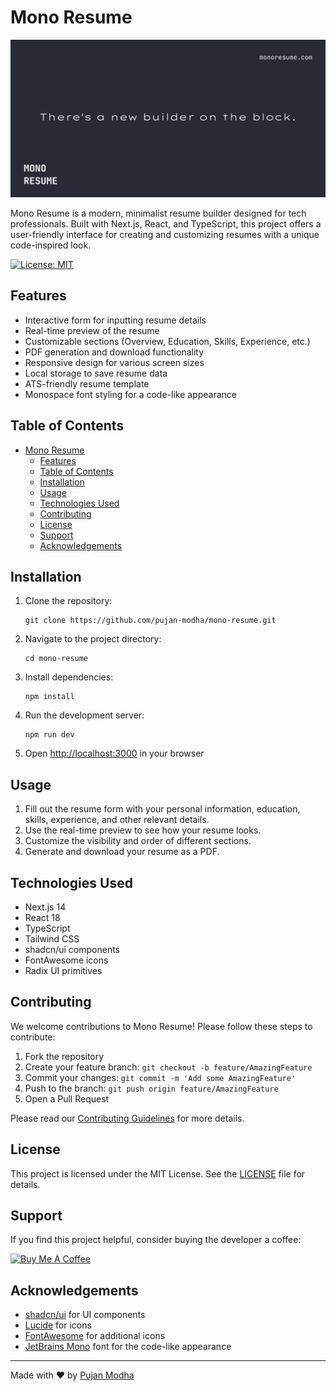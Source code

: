 # Mono Resume

![Mono Resume Logo](public/og.png)

Mono Resume is a modern, minimalist resume builder designed for tech professionals. Built with Next.js, React, and TypeScript, this project offers a user-friendly interface for creating and customizing resumes with a unique code-inspired look.

[![License: MIT](https://img.shields.io/badge/License-MIT-yellow.svg)](https://opensource.org/licenses/MIT)

## Features

- Interactive form for inputting resume details
- Real-time preview of the resume
- Customizable sections (Overview, Education, Skills, Experience, etc.)
- PDF generation and download functionality
- Responsive design for various screen sizes
- Local storage to save resume data
- ATS-friendly resume template
- Monospace font styling for a code-like appearance

## Table of Contents

- [Mono Resume](#mono-resume)
  - [Features](#features)
  - [Table of Contents](#table-of-contents)
  - [Installation](#installation)
  - [Usage](#usage)
  - [Technologies Used](#technologies-used)
  - [Contributing](#contributing)
  - [License](#license)
  - [Support](#support)
  - [Acknowledgements](#acknowledgements)

## Installation

1. Clone the repository:
   ```
   git clone https://github.com/pujan-modha/mono-resume.git
   ```
2. Navigate to the project directory:
   ```
   cd mono-resume
   ```
3. Install dependencies:
   ```
   npm install
   ```
4. Run the development server:
   ```
   npm run dev
   ```
5. Open [http://localhost:3000](http://localhost:3000) in your browser

## Usage

1. Fill out the resume form with your personal information, education, skills, experience, and other relevant details.
2. Use the real-time preview to see how your resume looks.
3. Customize the visibility and order of different sections.
4. Generate and download your resume as a PDF.

## Technologies Used

- Next.js 14
- React 18
- TypeScript
- Tailwind CSS
- shadcn/ui components
- FontAwesome icons
- Radix UI primitives

## Contributing

We welcome contributions to Mono Resume! Please follow these steps to contribute:

1. Fork the repository
2. Create your feature branch: `git checkout -b feature/AmazingFeature`
3. Commit your changes: `git commit -m 'Add some AmazingFeature'`
4. Push to the branch: `git push origin feature/AmazingFeature`
5. Open a Pull Request

Please read our [Contributing Guidelines](CONTRIBUTING.md) for more details.

## License

This project is licensed under the MIT License. See the [LICENSE](LICENSE) file for details.

## Support

If you find this project helpful, consider buying the developer a coffee:

[![Buy Me A Coffee](https://www.buymeacoffee.com/assets/img/custom_images/yellow_img.png)](https://www.buymeacoffee.com/pujan_modha)

## Acknowledgements

- [shadcn/ui](https://ui.shadcn.com/) for UI components
- [Lucide](https://lucide.dev/) for icons
- [FontAwesome](https://fontawesome.com/) for additional icons
- [JetBrains Mono](https://www.jetbrains.com/lp/mono/) font for the code-like appearance

---

Made with ❤️ by [Pujan Modha](https://github.com/pujan-modha)